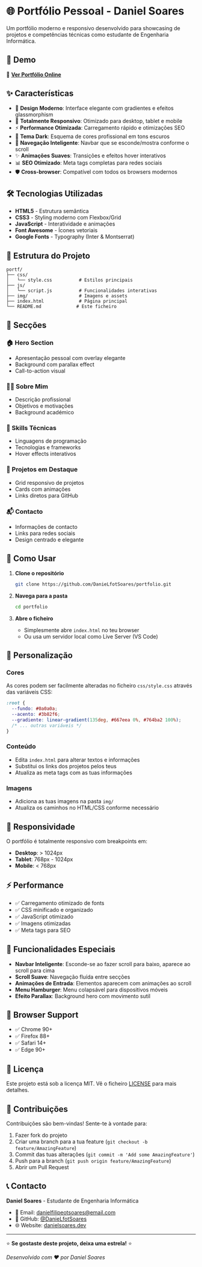 # 🌐 Portfólio Pessoal - Daniel Soares

Um portfólio moderno e responsivo desenvolvido para showcasing de projetos e competências técnicas como estudante de Engenharia Informática.


## 🚀 Demo

🔗 **[Ver Portfólio Online](https://danielfotsoares.github.io/Portfolio/)**

## ✨ Características

- 🎨 **Design Moderno**: Interface elegante com gradientes e efeitos glassmorphism
- 📱 **Totalmente Responsivo**: Otimizado para desktop, tablet e mobile
- ⚡ **Performance Otimizada**: Carregamento rápido e otimizações SEO
- 🌙 **Tema Dark**: Esquema de cores profissional em tons escuros
- 🎯 **Navegação Inteligente**: Navbar que se esconde/mostra conforme o scroll
- ✨ **Animações Suaves**: Transições e efeitos hover interativos
- 📊 **SEO Otimizado**: Meta tags completas para redes sociais
- 🛡️ **Cross-browser**: Compatível com todos os browsers modernos

## 🛠️ Tecnologias Utilizadas

- **HTML5** - Estrutura semântica
- **CSS3** - Styling moderno com Flexbox/Grid
- **JavaScript** - Interatividade e animações
- **Font Awesome** - Ícones vetoriais
- **Google Fonts** - Typography (Inter & Montserrat)

## 📂 Estrutura do Projeto

```
portf/
├── css/
│   └── style.css          # Estilos principais
├── js/
│   └── script.js          # Funcionalidades interativas
├── img/                   # Imagens e assets
├── index.html             # Página principal
└── README.md             # Este ficheiro
```

## 🎯 Secções

### 🏠 Hero Section
- Apresentação pessoal com overlay elegante
- Background com parallax effect
- Call-to-action visual

### 👨‍💻 Sobre Mim
- Descrição profissional
- Objetivos e motivações
- Background académico

### 🔧 Skills Técnicas
- Linguagens de programação
- Tecnologias e frameworks
- Hover effects interativos

### 💼 Projetos em Destaque
- Grid responsivo de projetos
- Cards com animações
- Links diretos para GitHub

### 📬 Contacto
- Informações de contacto
- Links para redes sociais
- Design centrado e elegante

## 🚀 Como Usar

1. **Clone o repositório**
   ```bash
   git clone https://github.com/DanieLfotSoares/portfolio.git
   ```

2. **Navega para a pasta**
   ```bash
   cd portfolio
   ```

3. **Abre o ficheiro**
   - Simplesmente abre `index.html` no teu browser
   - Ou usa um servidor local como Live Server (VS Code)

## 🎨 Personalização

### Cores
As cores podem ser facilmente alteradas no ficheiro `css/style.css` através das variáveis CSS:

```css
:root {
  --fundo: #0a0a0a;
  --acento: #3b82f6;
  --gradiente: linear-gradient(135deg, #667eea 0%, #764ba2 100%);
  /* ... outras variáveis */
}
```

### Conteúdo
- Edita `index.html` para alterar textos e informações
- Substitui os links dos projetos pelos teus
- Atualiza as meta tags com as tuas informações

### Imagens
- Adiciona as tuas imagens na pasta `img/`
- Atualiza os caminhos no HTML/CSS conforme necessário

## 📱 Responsividade

O portfólio é totalmente responsivo com breakpoints em:
- **Desktop**: > 1024px
- **Tablet**: 768px - 1024px
- **Mobile**: < 768px

## ⚡ Performance

- ✅ Carregamento otimizado de fonts
- ✅ CSS minificado e organizado
- ✅ JavaScript otimizado
- ✅ Imagens otimizadas
- ✅ Meta tags para SEO

## 🌟 Funcionalidades Especiais

- **Navbar Inteligente**: Esconde-se ao fazer scroll para baixo, aparece ao scroll para cima
- **Scroll Suave**: Navegação fluída entre secções
- **Animações de Entrada**: Elementos aparecem com animações ao scroll
- **Menu Hamburger**: Menu colapsável para dispositivos móveis
- **Efeito Parallax**: Background hero com movimento sutil

## 🔧 Browser Support

- ✅ Chrome 90+
- ✅ Firefox 88+
- ✅ Safari 14+
- ✅ Edge 90+

## 📄 Licença

Este projeto está sob a licença MIT. Vê o ficheiro [LICENSE](LICENSE) para mais detalhes.

## 🤝 Contribuições

Contribuições são bem-vindas! Sente-te à vontade para:

1. Fazer fork do projeto
2. Criar uma branch para a tua feature (`git checkout -b feature/AmazingFeature`)
3. Commit das tuas alterações (`git commit -m 'Add some AmazingFeature'`)
4. Push para a branch (`git push origin feature/AmazingFeature`)
5. Abrir um Pull Request

## 📞 Contacto

**Daniel Soares** - Estudante de Engenharia Informática

- 📧 Email: danielfilipeotsoares@email.com
- 💼 GitHub: [@DanieLfotSoares](https://github.com/DanieLfotSoares)
- 🌐 Website: [danielsoares.dev](https://danielsoares.dev)

---

⭐ **Se gostaste deste projeto, deixa uma estrela!** ⭐

*Desenvolvido com ❤️ por Daniel Soares*
